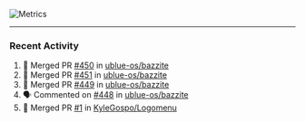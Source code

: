 ![Metrics](https://metrics.lecoq.io/KyleGospo?template=classic&base=header%2C%20activity%2C%20community%2C%20repositories%2C%20metadata&base.indepth=false&base.hireable=false&base.skip=false&config.timezone=America%2FLos_Angeles)

---
### Recent Activity
<!--START_SECTION:activity-->
1. 🎉 Merged PR [#450](https://github.com/ublue-os/bazzite/pull/450) in [ublue-os/bazzite](https://github.com/ublue-os/bazzite)
2. 🎉 Merged PR [#451](https://github.com/ublue-os/bazzite/pull/451) in [ublue-os/bazzite](https://github.com/ublue-os/bazzite)
3. 🎉 Merged PR [#449](https://github.com/ublue-os/bazzite/pull/449) in [ublue-os/bazzite](https://github.com/ublue-os/bazzite)
4. 🗣 Commented on [#448](https://github.com/ublue-os/bazzite/issues/448#issuecomment-1766924570) in [ublue-os/bazzite](https://github.com/ublue-os/bazzite)
5. 🎉 Merged PR [#1](https://github.com/KyleGospo/Logomenu/pull/1) in [KyleGospo/Logomenu](https://github.com/KyleGospo/Logomenu)
<!--END_SECTION:activity-->
